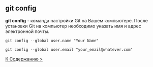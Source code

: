 ## git config

**git config** - команда настройки Git на Вашем компьютере.
После установки Git на компьютер необходимо указать имя и адрес электронной почты.

`git config --global user.name "Your Name"`

`git config --global user.email "your_email@whatever.com"`

[К Содержанию >](readme.md)

